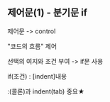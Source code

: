 ﻿## 제어문(1) - 분기문 if

제어문 -> control

"코드의 흐름" 제어

선택의 여지와 조건 부여 -> if문 사용

if(조건) :
[indent]내용

:(콜론)과 indent(tab) 중요★

